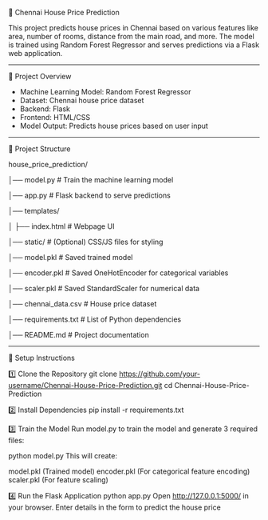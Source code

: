 🏡 Chennai House Price Prediction

This project predicts house prices in Chennai based on various features like area, number of rooms, distance from the main road, and more. 
The model is trained using Random Forest Regressor and serves predictions via a Flask web application.

---

📌 Project Overview
- Machine Learning Model: Random Forest Regressor
- Dataset: Chennai house price dataset
- Backend: Flask
- Frontend: HTML/CSS
- Model Output: Predicts house prices based on user input

---

📁 Project Structure

house_price_prediction/

│── model.py           # Train the machine learning model

│── app.py             # Flask backend to serve predictions

│── templates/

│   ├── index.html     # Webpage UI

│── static/            # (Optional) CSS/JS files for styling

│── model.pkl          # Saved trained model

│── encoder.pkl        # Saved OneHotEncoder for categorical variables

│── scaler.pkl         # Saved StandardScaler for numerical data

│── chennai_data.csv   # House price dataset

│── requirements.txt   # List of Python dependencies

│── README.md          # Project documentation

---

🚀 Setup Instructions

1️⃣ Clone the Repository
git clone https://github.com/your-username/Chennai-House-Price-Prediction.git
cd Chennai-House-Price-Prediction

2️⃣ Install Dependencies
pip install -r requirements.txt

3️⃣ Train the Model
Run model.py to train the model and generate 3 required files:

python model.py
This will create:

model.pkl (Trained model)
encoder.pkl (For categorical feature encoding)
scaler.pkl (For feature scaling)

4️⃣ Run the Flask Application
python app.py
Open http://127.0.0.1:5000/ in your browser.
Enter details in the form to predict the house price
